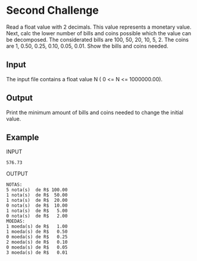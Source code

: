 # Second Challenge

Read a float value with 2 decimals. This value represents a monetary value. Next, calc the lower number of bills and coins possible which the value can be decomposed. The considerated bills are 100, 50, 20, 10, 5, 2. The coins are 1, 0.50, 0.25, 0.10, 0.05, 0.01. Show the bills and coins needed.

## Input

The input file contains a float value N ( 0 <= N <= 1000000.00).

## Output

Print the minimum amount of bills and coins needed to change the initial value.

## Example

INPUT
```
576.73
```

OUTPUT
```
NOTAS:
5 nota(s)  de R$ 100.00
1 nota(s)  de R$  50.00
1 nota(s)  de R$  20.00
0 nota(s)  de R$  10.00
1 nota(s)  de R$   5.00
0 nota(s)  de R$   2.00
MOEDAS:
1 moeda(s) de R$   1.00
1 moeda(s) de R$   0.50
0 moeda(s) de R$   0.25
2 moeda(s) de R$   0.10
0 moeda(s) de R$   0.05
3 moeda(s) de R$   0.01
```